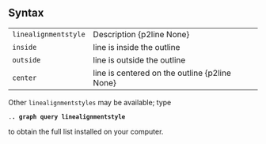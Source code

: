 ## Syntax

|                      |                                               |
|----------------------|-----------------------------------------------|
| `linealignmentstyle` | Description {p2line None}                     |
| `inside`             | line is inside the outline                    |
| `outside`            | line is outside the outline                   |
| `center`             | line is centered on the outline {p2line None} |

Other `linealignmentstyles` may be available; type

`.`**`. graph query linealignmentstyle`**

to obtain the full list installed on your computer.
